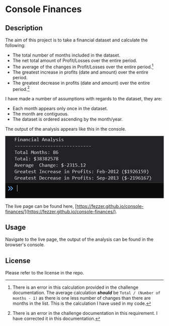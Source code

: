 # Console Finances

## Description

The aim of this project is to take a financial dataset and calculate the following:
- The total number of months included in the dataset.
- The net total amount of Profit/Losses over the entire period.
- The average of the changes in Profit/Losses over the entire period.[^1]
- The greatest increase in profits (date and amount) over the entire period.
- The greatest decrease in profits (date and amount) over the entire period.[^2]

I have made a number of assumptions with regards to the dataset, they are:
- Each month appears only once in the dataset.
- The month are contiguous.
- The dataset is ordered ascending by the month/year.

The output of the analysis appears like this in the console.

![Screenshot of the console output](./images/screenshot.png)

The live page can be found here, [https://fezzer.github.io/console-finances/](https://fezzer.github.io/console-finances/).

[^1]: There is an error in this calculation provided in the challenge documentation. The average calculation ***should*** be `Total / (Number of months - 1)` as there is one less number of changes than there are months in the list. This is the calculation I have used in my code.

[^2]: There is an error in the challenge documentation in this requirement. I have corrected it in this documentation.

## Usage

Navigate to the live page, the output of the analysis can be found in the browser's console.

## License

Please refer to the license in the repo.